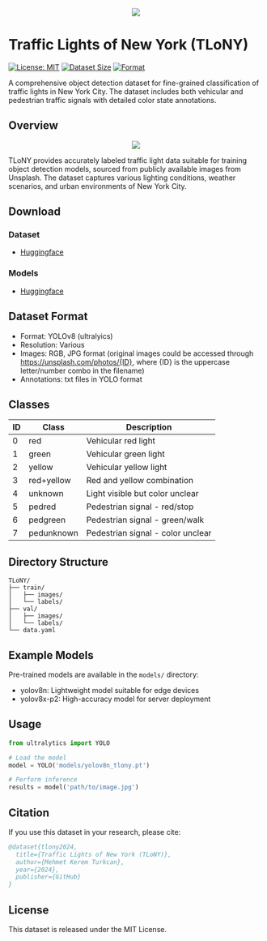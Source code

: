 

<p align="center">
  <img src="http://keremturkcan.com/projects/TLoNY.png" />
</p>


# Traffic Lights of New York (TLoNY)
  [![License: MIT](https://img.shields.io/badge/License-MIT-yellow.svg)](https://opensource.org/licenses/MIT)
  [![Dataset Size](https://img.shields.io/badge/Size-0.5GB-blue.svg)]()
  [![Format](https://img.shields.io/badge/Format-YOLOv8-green.svg)]()

A comprehensive object detection dataset for fine-grained classification of traffic lights in New York City. The dataset includes both vehicular and pedestrian traffic signals with detailed color state annotations.

## Overview

<p align="center">
  <img src="http://keremturkcan.com/projects/tlony_collage.png" />
</p>


TLoNY provides accurately labeled traffic light data suitable for training object detection models, sourced from publicly available images from Unsplash. The dataset captures various lighting conditions, weather scenarios, and urban environments of New York City.

## Download
### Dataset
* [Huggingface](https://huggingface.co/datasets/mehmetkeremturkcan/traffic-lights-of-new-york/tree/main)
### Models
* [Huggingface](https://huggingface.co/mehmetkeremturkcan/traffic-lights-of-new-york)

## Dataset Format
- Format: YOLOv8 (ultralyics)
- Resolution: Various
- Images: RGB, JPG format (original images could be accessed through https://unsplash.com/photos/{ID}, where {ID} is the uppercase letter/number combo in the filename)
- Annotations: txt files in YOLO format

## Classes
| ID | Class | Description |
|----|-------|-------------|
| 0 | red | Vehicular red light |
| 1 | green | Vehicular green light |
| 2 | yellow | Vehicular yellow light |
| 3 | red+yellow | Red and yellow combination |
| 4 | unknown | Light visible but color unclear |
| 5 | pedred | Pedestrian signal - red/stop |
| 6 | pedgreen | Pedestrian signal - green/walk |
| 7 | pedunknown | Pedestrian signal - color unclear |

## Directory Structure
```
TLoNY/
├── train/
│   ├── images/
│   └── labels/
├── val/
│   ├── images/
│   └── labels/
└── data.yaml
```

## Example Models
Pre-trained models are available in the `models/` directory:
- yolov8n: Lightweight model suitable for edge devices
- yolov8x-p2: High-accuracy model for server deployment

## Usage
```python
from ultralytics import YOLO

# Load the model
model = YOLO('models/yolov8n_tlony.pt')

# Perform inference
results = model('path/to/image.jpg')
```

## Citation
If you use this dataset in your research, please cite:
```bibtex
@dataset{tlony2024,
  title={Traffic Lights of New York (TLoNY)},
  author={Mehmet Kerem Turkcan},
  year={2024},
  publisher={GitHub}
}
```

## License
This dataset is released under the MIT License.



